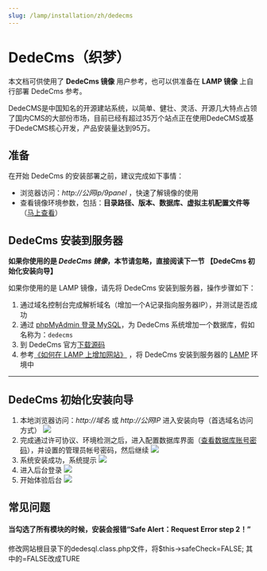 ```yaml
---
slug: /lamp/installation/zh/dedecms
---
```


# DedeCms（织梦）

本文档可供使用了 **DedeCms 镜像** 用户参考，也可以供准备在 **LAMP 镜像** 上自行部署 DedeCms 参考。

DedeCMS是中国知名的开源建站系统，以简单、健壮、灵活、开源几大特点占领了国内CMS的大部份市场，目前已经有超过35万个站点正在使用DedeCMS或基于DedeCMS核心开发，产品安装量达到95万。

## 准备

在开始 DedeCms 的安装部署之前，建议完成如下事情：

* 浏览器访问：*http://公网ip/9panel* ，快速了解镜像的使用
* 查看镜像环境参数，包括：**目录路径、版本、数据库、虚拟主机配置文件等** （[马上查看](https://support.websoft9.com/docs/lamp/zh/stack-components.html)）

## DedeCms 安装到服务器

**如果你使用的是 *DedeCms 镜像*，本节请忽略，直接阅读下一节 【DedeCms 初始化安装向导】**

如果你使用的是 LAMP 镜像，请先将 DedeCms 安装到服务器，操作步骤如下：

1. 通过域名控制台完成解析域名（增加一个A记录指向服务器IP），并测试是否成功
2. 通过 [phpMyAdmin 登录 MySQL](https://support.websoft9.com/docs/lamp/zh/admin-mysql.html)，为 DedeCms 系统增加一个数据库，假如名称为：`dedecms`
3. 到 DedeCms 官方[下载源码](http://www.dedecms.com/products/dedecms/downloads/)
2. 参考[《如何在 LAMP 上增加网站》](https://support.websoft9.com/docs/lamp/zh/solution-deployment.html#安装第二个网站) ，将 DedeCms 安装到服务器的 [LAMP](https://support.websoft9.com/docs/lamp/zh/) 环境中

---

## DedeCms 初始化安装向导

1. 本地浏览器访问：*http://域名* 或 *http://公网IP* 进入安装向导（首选域名访问方式）
   ![](https://libs.websoft9.com/Websoft9/DocsPicture/zh/dedecms/dedecms-installstart-websoft9.png)
2. 完成通过许可协议、环境检测之后，进入配置数据库界面（[查看数据库账号密码](https://support.websoft9.com/docs/lamp/zh/stack-accounts.html)），并设置的管理员帐号密码，然后继续 
   ![](https://libs.websoft9.com/Websoft9/DocsPicture/zh/dedecms/dedecms-installset-websoft9.png)
3. 系统安装成功，系统提示 
   ![](https://libs.websoft9.com/Websoft9/DocsPicture/zh/dedecms/dedecms-installss-websoft9.png)
4. 进入后台登录 
   ![](https://libs.websoft9.com/Websoft9/DocsPicture/zh/dedecms/dedecms-login-websoft9.png)
5. 开始体验后台 
   ![](https://libs.websoft9.com/Websoft9/DocsPicture/zh/dedecms/dedecms-backend-websoft9.png)


## 常见问题

#### 当勾选了所有模块的时候，安装会报错“Safe Alert：Request Error step 2！”

修改网站根目录下的dedesql.class.php文件，将$this-&gt;safeCheck=FALSE; 其中的=FALSE改成TURE